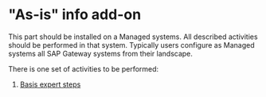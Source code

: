 #  "As-is" info add-on

This part should be installed on a Managed systems. All described activities should be performed in that system. Typically users configure as Managed systems all SAP Gateway systems from their landscape.

There is one set of activities to be performed:

1. [Basis expert steps](installation/asis-info-steps.md)
